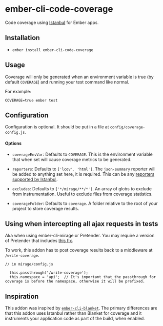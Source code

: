 # ember-cli-code-coverage

Code coverage using [Istanbul](https://github.com/gotwarlost/istanbul) for Ember apps.

## Installation

* `ember install ember-cli-code-coverage`

## Usage

Coverage will only be generated when an environment variable is true (by default `COVERAGE`) and running your test command like normal.

For example: 

`COVERAGE=true ember test`

## Configuration

Configuration is optional. It should be put in a file at `config/coverage-config.js`.

#### Options

- `coverageEnvVar`: Defaults to `COVERAGE`. This is the environment variable that when set will cause coverage metrics to be generated. 

- `reporters`: Defaults to `['lcov', 'html']`. The `json-summary` reporter will be added to anything set here, it is required. This can be any [reporters supported by Istanbul](https://github.com/gotwarlost/istanbul/tree/master/lib/report).

- `excludes`: Defaults to `['*/mirage/**/*']`. An array of globs to exclude from instrumentation. Useful to exclude files from coverage statistics.

- `coverageFolder`: Defaults to `coverage`. A folder relative to the root of your project to store coverage results.

## Using when intercepting all ajax requests in tests

Aka when using ember-cli-mirage or Pretender. You may require a version of Pretender that includes [this fix](https://github.com/pretenderjs/pretender/pull/130). 

To work, this addon has to post coverage results back to a middleware at `/write-coverage`.

```
// in mirage/config.js

  this.passthrough('/write-coverage');
  this.namespace = 'api';  // It's important that the passthrough for coverage is before the namespace, otherwise it will be prefixed. 
```

## Inspiration

This addon was inspired by [`ember-cli-blanket`](https://github.com/sglanzer/ember-cli-blanket). 
The primary differences are that this addon uses Istanbul rather than Blanket for coverage and it instruments your application code as part of the build, when enabled. 
